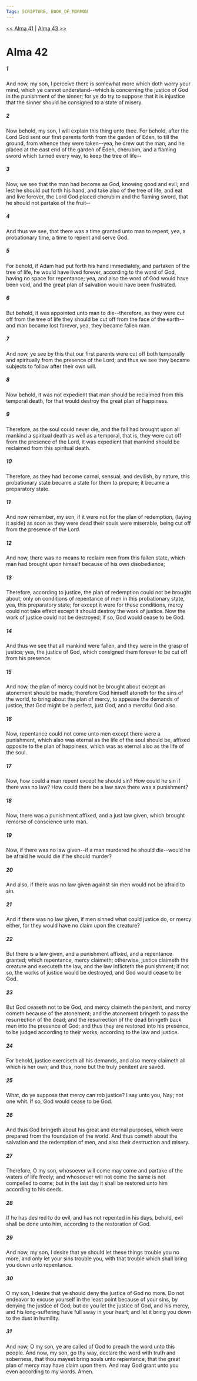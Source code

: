 ```yaml
---
Tags: SCRIPTURE, BOOK_OF_MORMON
---
```


[<< Alma 41](BOOK_OF_MORMON/09_Alma/Alma_41.md) | [Alma 43 >>](BOOK_OF_MORMON/09_Alma/Alma_43.md)

# Alma 42

##### 1

And now, my son, I perceive there is somewhat more which doth worry your mind, which ye cannot understand--which is concerning the justice of God in the punishment of the sinner; for ye do try to suppose that it is injustice that the sinner should be consigned to a state of misery.

##### 2

Now behold, my son, I will explain this thing unto thee. For behold, after the Lord God sent our first parents forth from the garden of Eden, to till the ground, from whence they were taken--yea, he drew out the man, and he placed at the east end of the garden of Eden, cherubim, and a flaming sword which turned every way, to keep the tree of life--

##### 3

Now, we see that the man had become as God, knowing good and evil; and lest he should put forth his hand, and take also of the tree of life, and eat and live forever, the Lord God placed cherubim and the flaming sword, that he should not partake of the fruit--

##### 4

And thus we see, that there was a time granted unto man to repent, yea, a probationary time, a time to repent and serve God.

##### 5

For behold, if Adam had put forth his hand immediately, and partaken of the tree of life, he would have lived forever, according to the word of God, having no space for repentance; yea, and also the word of God would have been void, and the great plan of salvation would have been frustrated.

##### 6

But behold, it was appointed unto man to die--therefore, as they were cut off from the tree of life they should be cut off from the face of the earth--and man became lost forever, yea, they became fallen man.

##### 7

And now, ye see by this that our first parents were cut off both temporally and spiritually from the presence of the Lord; and thus we see they became subjects to follow after their own will.

##### 8

Now behold, it was not expedient that man should be reclaimed from this temporal death, for that would destroy the great plan of happiness.

##### 9

Therefore, as the soul could never die, and the fall had brought upon all mankind a spiritual death as well as a temporal, that is, they were cut off from the presence of the Lord, it was expedient that mankind should be reclaimed from this spiritual death.

##### 10

Therefore, as they had become carnal, sensual, and devilish, by nature, this probationary state became a state for them to prepare; it became a preparatory state.

##### 11

And now remember, my son, if it were not for the plan of redemption, (laying it aside) as soon as they were dead their souls were miserable, being cut off from the presence of the Lord.

##### 12

And now, there was no means to reclaim men from this fallen state, which man had brought upon himself because of his own disobedience;

##### 13

Therefore, according to justice, the plan of redemption could not be brought about, only on conditions of repentance of men in this probationary state, yea, this preparatory state; for except it were for these conditions, mercy could not take effect except it should destroy the work of justice. Now the work of justice could not be destroyed; if so, God would cease to be God.

##### 14

And thus we see that all mankind were fallen, and they were in the grasp of justice; yea, the justice of God, which consigned them forever to be cut off from his presence.

##### 15

And now, the plan of mercy could not be brought about except an atonement should be made; therefore God himself atoneth for the sins of the world, to bring about the plan of mercy, to appease the demands of justice, that God might be a perfect, just God, and a merciful God also.

##### 16

Now, repentance could not come unto men except there were a punishment, which also was eternal as the life of the soul should be, affixed opposite to the plan of happiness, which was as eternal also as the life of the soul.

##### 17

Now, how could a man repent except he should sin? How could he sin if there was no law? How could there be a law save there was a punishment?

##### 18

Now, there was a punishment affixed, and a just law given, which brought remorse of conscience unto man.

##### 19

Now, if there was no law given--if a man murdered he should die--would he be afraid he would die if he should murder?

##### 20

And also, if there was no law given against sin men would not be afraid to sin.

##### 21

And if there was no law given, if men sinned what could justice do, or mercy either, for they would have no claim upon the creature?

##### 22

But there is a law given, and a punishment affixed, and a repentance granted; which repentance, mercy claimeth; otherwise, justice claimeth the creature and executeth the law, and the law inflicteth the punishment; if not so, the works of justice would be destroyed, and God would cease to be God.

##### 23

But God ceaseth not to be God, and mercy claimeth the penitent, and mercy cometh because of the atonement; and the atonement bringeth to pass the resurrection of the dead; and the resurrection of the dead bringeth back men into the presence of God; and thus they are restored into his presence, to be judged according to their works, according to the law and justice.

##### 24

For behold, justice exerciseth all his demands, and also mercy claimeth all which is her own; and thus, none but the truly penitent are saved.

##### 25

What, do ye suppose that mercy can rob justice? I say unto you, Nay; not one whit. If so, God would cease to be God.

##### 26

And thus God bringeth about his great and eternal purposes, which were prepared from the foundation of the world. And thus cometh about the salvation and the redemption of men, and also their destruction and misery.

##### 27

Therefore, O my son, whosoever will come may come and partake of the waters of life freely; and whosoever will not come the same is not compelled to come; but in the last day it shall be restored unto him according to his deeds.

##### 28

If he has desired to do evil, and has not repented in his days, behold, evil shall be done unto him, according to the restoration of God.

##### 29

And now, my son, I desire that ye should let these things trouble you no more, and only let your sins trouble you, with that trouble which shall bring you down unto repentance.

##### 30

O my son, I desire that ye should deny the justice of God no more. Do not endeavor to excuse yourself in the least point because of your sins, by denying the justice of God; but do you let the justice of God, and his mercy, and his long-suffering have full sway in your heart; and let it bring you down to the dust in humility.

##### 31

And now, O my son, ye are called of God to preach the word unto this people. And now, my son, go thy way, declare the word with truth and soberness, that thou mayest bring souls unto repentance, that the great plan of mercy may have claim upon them. And may God grant unto you even according to my words. Amen.
